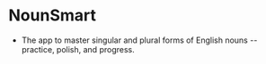 # NounSmart
- The app to master singular and plural forms of English nouns -- practice, polish, and progress.
